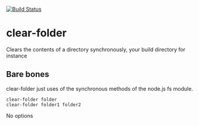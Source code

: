 [![Build Status](https://travis-ci.com/ovanderzee/clear-folder.svg?branch=master)](https://travis-ci.com/ovanderzee/clear-folder)

# clear-folder
Clears the contents of a directory synchronously, your build directory for instance

## Bare bones
clear-folder just uses of the synchronous methods of the node.js fs module.

    clear-folder folder
    clear-folder folder1 folder2

No options